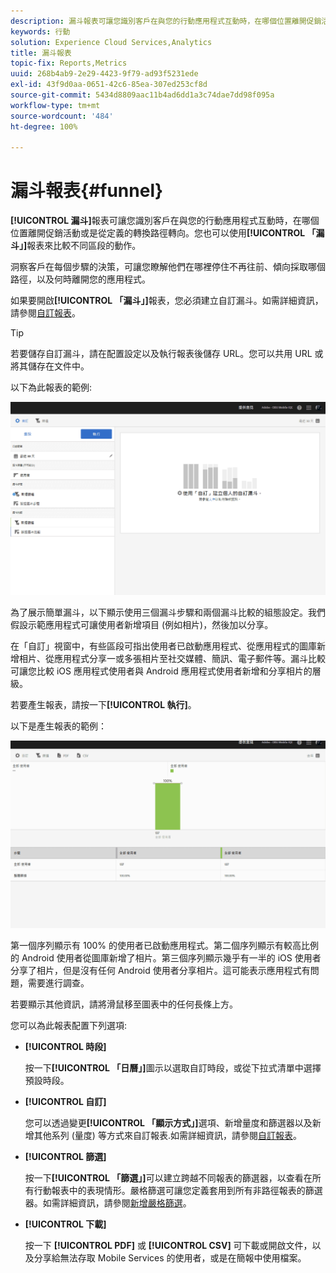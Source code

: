 ```yaml
---
description: 漏斗報表可讓您識別客戶在與您的行動應用程式互動時，在哪個位置離開促銷活動或是從定義的轉換路徑轉向。您也可以使用「漏斗」報表來比較不同區段的動作。
keywords: 行動
solution: Experience Cloud Services,Analytics
title: 漏斗報表
topic-fix: Reports,Metrics
uuid: 268b4ab9-2e29-4423-9f79-ad93f5231ede
exl-id: 43f9d0aa-0651-42c6-85ea-307ed253cf8d
source-git-commit: 5434d8809aac11b4ad6dd1a3c74dae7dd98f095a
workflow-type: tm+mt
source-wordcount: '484'
ht-degree: 100%

---
```


# 漏斗報表{#funnel}

**[!UICONTROL 漏斗]**&#x200B;報表可讓您識別客戶在與您的行動應用程式互動時，在哪個位置離開促銷活動或是從定義的轉換路徑轉向。您也可以使用&#x200B;**[!UICONTROL 「漏斗」]**&#x200B;報表來比較不同區段的動作。

洞察客戶在每個步驟的決策，可讓您瞭解他們在哪裡停住不再往前、傾向採取哪個路徑，以及何時離開您的應用程式。

如果要開啟&#x200B;**[!UICONTROL 「漏斗」]**&#x200B;報表，您必須建立自訂漏斗。如需詳細資訊，請參閱[自訂報表](/help/using/usage/reports-customize/reports-customize.md)。

>[!TIP]
>
>若要儲存自訂漏斗，請在配置設定以及執行報表後儲存 URL。您可以共用 URL 或將其儲存在文件中。

以下為此報表的範例:

![](assets/funnel_create.png)

為了展示簡單漏斗，以下顯示使用三個漏斗步驟和兩個漏斗比較的組態設定。我們假設示範應用程式可讓使用者新增項目 (例如相片)，然後加以分享。

在「自訂」視窗中，有些區段可指出使用者已啟動應用程式、從應用程式的圖庫新增相片、從應用程式分享一或多張相片至社交媒體、簡訊、電子郵件等。漏斗比較可讓您比較 iOS 應用程式使用者與 Android 應用程式使用者新增和分享相片的層級。

若要產生報表，請按一下&#x200B;**[!UICONTROL 執行]**。

以下是產生報表的範例：

![](assets/funnel.png)

第一個序列顯示有 100% 的使用者已啟動應用程式。第二個序列顯示有較高比例的 Android 使用者從圖庫新增了相片。第三個序列顯示幾乎有一半的 iOS 使用者分享了相片，但是沒有任何 Android 使用者分享相片。這可能表示應用程式有問題，需要進行調查。

若要顯示其他資訊，請將滑鼠移至圖表中的任何長條上方。

您可以為此報表配置下列選項:

* **[!UICONTROL 時段]**

   按一下&#x200B;**[!UICONTROL 「日曆」]**&#x200B;圖示以選取自訂時段，或從下拉式清單中選擇預設時段。
* **[!UICONTROL 自訂]**

   您可以透過變更&#x200B;**[!UICONTROL 「顯示方式」]**&#x200B;選項、新增量度和篩選器以及新增其他系列 (量度) 等方式來自訂報表.如需詳細資訊，請參閱[自訂報表](/help/using/usage/reports-customize/reports-customize.md)。
* **[!UICONTROL 篩選]**

   按一下&#x200B;**[!UICONTROL 「篩選」]**&#x200B;可以建立跨越不同報表的篩選器，以查看在所有行動報表中的表現情形。嚴格篩選可讓您定義套用到所有非路徑報表的篩選器。如需詳細資訊，請參閱[新增嚴格篩選](/help/using/usage/reports-customize/t-sticky-filter.md)。
* **[!UICONTROL 下載]**

   按一下 **[!UICONTROL PDF]** 或 **[!UICONTROL CSV]** 可下載或開啟文件，以及分享給無法存取 Mobile Services 的使用者，或是在簡報中使用檔案。
